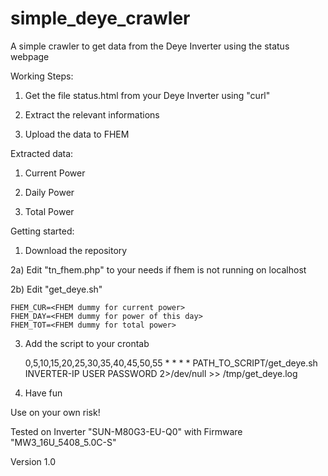 # simple_deye_crawler
A simple crawler to get data from the Deye Inverter using the status webpage

Working Steps:

1) Get the file status.html from your Deye Inverter using "curl"

2) Extract the relevant informations

3) Upload the data to FHEM

Extracted data:

1) Current Power

2) Daily Power

3) Total Power

Getting started:

1) Download the repository

2a) Edit "tn_fhem.php" to your needs if fhem is not running on localhost

2b) Edit "get_deye.sh"

	FHEM_CUR=<FHEM dummy for current power>
	FHEM_DAY=<FHEM dummy for power of this day>
	FHEM_TOT=<FHEM dummy for total power>
	

3) Add the script to your crontab

	0,5,10,15,20,25,30,35,40,45,50,55 * * * * PATH_TO_SCRIPT/get_deye.sh  INVERTER-IP USER PASSWORD 2>/dev/null >> /tmp/get_deye.log
		
4) Have fun

Use on your own risk!

Tested on Inverter "SUN-M80G3-EU-Q0" with Firmware "MW3_16U_5408_5.0C-S"

Version 1.0
 
